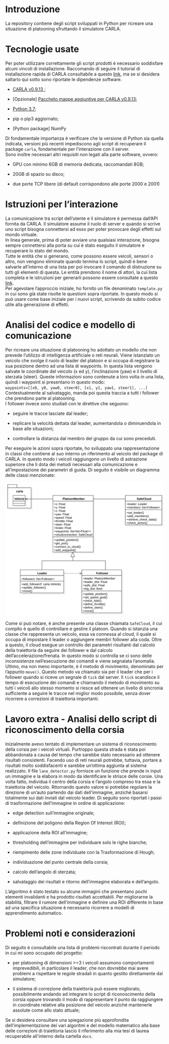 # Introduzione

La repository contiene degli script sviluppati in Python per ricreare una situazione di platooning sfruttando il simulatore CARLA.


# Tecnologie usate

Per poter utilizzare correttamente gli script prodotti è necessario
soddisfare alcuni vincoli di installazione. Raccomando di seguire il
tutorial di installazione rapida di CARLA consultabile a questo
[link](https://carla.readthedocs.io/en/latest/start_quickstart/), ma se
si desidera saltarlo qui sotto sono riportate le dipendenze software.

  - [CARLA v0.9.13 ](https://github.com/carla-simulator/carla/releases);

  - <span>\[Opzionale\]</span> [Paccheto mappe aggiuntive per CARLA
    v0.9.13](https://github.com/carla-simulator/carla/releases);

  - [Python 3.7](https://www.python.org/downloads/);

  - pip o pip3 aggiornato;

  - <span>\[Python package\]</span> NumPy

Di fondamentale importanza è verificare che la versione di Python sia
quella indicata, versioni più recenti impediscono agli script di
recuperare il package `carla`, fondamentale per l’interazione con il
server.  
Sono inoltre necessari altri requisiti non legati alla parte software,
ovvero:

  - GPU con minimo 6GB di memoria dedicata, raccomandati 8GB;

  - 20GB di spazio su disco;

  - due porte TCP libere (di default corrispondono alle porte 2000 e
    2001)

# Istruzioni per l’interazione

La comunicazione tra script dell’utente e il simulatore è permessa
dall’API fornita da CARLA. Il simulatore assume il ruolo di server e
quando si scrive uno script bisogna connettersi ad esso per poter
provocare degli effetti sul mondo virtuale.  
In linea generale, prima di poter avviare una qualsiasi interazione,
bisogna sempre connettersi alla porta su cui è stato eseguito il
simulatore e recuperare lo stato del mondo.  
Tutte le entità che si generano, come possono essere veicoli, sensori o
altro, non vengono eliminate quando termina lo script, quindi è bene
salvarle all’interno di una lista per poi invocare il comando di
distruzione su tutti gli elementi di questa. Le entità prendono il nome
di attori, la cui lista completa e le istruzioni per generarli possono
essere consultate a questo
[link](https://carla.readthedocs.io/en/latest/core_actors/).  
Per agevolare l’approccio iniziale, ho fornito un file denominato
`template.py` in cui sono già state risolte le questioni sopra
riportate. In questo modo si può usare come base iniziale per i nuovi
script, scrivendo da subito codice utile alla generazione di effetti.

# Analisi del codice e modello di comunicazione

Per ricreare una situazione di platooning ho adottato un modello che non
prevede l’utilizzo di intelligenza artificiale o reti neurali. Viene
istanziato un veicolo che svolge il ruolo di leader del platoon e si
occupa di registrare la sua posizione dentro ad una lista di waypoints.
In questa lista vengono salvate le coordinate del veicolo (x ed y),
l’inclinazione (yaw) e il livello di sterzata (steer). Queste
informazioni sono contenute a loro volta in una lista, quindi i waypoint
si presentano in questo modo:  
`waypoints=[[x0, y0, yaw0, steer0], [x1, y1, yaw1, steer1], ...]`  
Contestualmente al salvataggio, manda poi questa traccia a tutti i
follower che prendono parte al platooning.  
I follower invece sono studiati con le direttive che seguono:

  - seguire le tracce lasciate dal leader;

  - replicare la velocità dettata dal leader, aumentandola o
    diminuendola in base alle situazioni;

  - controllare la distanza dal membro del gruppo da cui sono preceduti.

Per eseguire le azioni sopra riportate, ho sviluppato una
rappresentazione in classi che contiene al suo interno un riferimento al
veicolo del package di CARLA. In questo modo i veicoli raggiungono un
livello di astrazione superiore che li dota dei metodi necessari alla
comunicazione e all’impostazione dei parametri di guida. Di seguito
è visibile un diagramma delle classi menzionate:

<img src="docs/imgs/class_diag.svg" alt="Diagramma delle classi">

  
Come si può notare, è anche presente una classe chiamata `SafeCloud`, il
cui compito è quello di controllare e gestire il platoon. Quando si
istanzia una classe che rappresenta un veicolo, essa va connessa al
cloud, il quale si occupa di impostare il leader o aggiungere membri
follower alla coda. Oltre a questo, il cloud esegue un controllo dei
parametri risultanti dal calcolo della traiettoria da seguire dei
follower e dal calcolo dell’accelerazione/frenata. In questo modo si
controlla se ci sono delle inconsistenze nell’esecuzione dei comandi e
viene segnalata l’anomalia.  
Ultimo, ma non meno importante, è il metodo di movimento, denominato per
l’appunto `move()`. Questo metodo va chiamato sia per il leader che per
i follower quando si riceve un segnale di `tick` dal server. Il `tick`
scandisce il tempo di esecuzione dei comandi e chiamando il metodo di
movimento su tutti i veicoli allo stesso momento si riesce ad ottenere
un livello di sincronia sufficiente a seguire le tracce nel miglior modo
possibile, senza dover ricorrere a correzioni di traiettoria importanti.

# Lavoro extra - Analisi dello script di riconoscimento della corsia

Inizialmente avevo tentato di implementare un sistema di riconoscimento
della corsia per i veicoli virtuali. Purtroppo questa strada è stata poi
abbandonata a causa del tempo che sarebbe stato necessario ad ottenere
risultati consistenti. Facendo uso di reti neurali potrebbe, tuttavia,
portare a risultati molto soddisfacenti e sarebbe un’ottima aggiunta al
sistema realizzato. Il file `lane_detector.py` fornisce un funzione che
prende in input un immagine e la elabora in modo da identificare le
strisce delle corsie. Una volta fatto, individua il centro della corsia
e l’angolo compreso tra essa e la traiettoria del veicolo. Ritornando
questo valore si potrebbe regolare la direzione di un’auto partendo dai
dati dell’immagine, anziché basarsi totalmente sui dati inviati dal
veicolo leader. Di seguito sono riportati i passi di trasformazione
dell’immagine in ordine di applicazione:

  - edge detection sull’immagine originale;

  - definizione del poligono della Region Of Interest (ROI);

  - applicazione della ROI all’immagine;

  - thresholding dell’immagine per individuare solo le righe bianche;

  - riempimento delle zone individuate con la Trasformazione di Hough;

  - individuazione del punto centrale della corsia;

  - calcolo dell’angolo di sterzata;

  - salvataggio dei risultati e ritorno dell’immagine elaborata e
    dell’angolo.

L’algoritmo è stato testato su alcune immagini che presentano pochi
elementi invalidanti e ha prodotto risultati accettabili. Per
migliorarne la stabilità, filtrare il rumore dell’immagine e definire
una ROI differente in base ad una specifica situazione è necessario
ricorrere a modelli di apprendimento automatico.

# Problemi noti e considerazioni

Di seguito è consultabile una lista di problemi riscontrati durante il
periodo in cui mi sono occupato del progetto:

  - per platooning di dimensioni >=3 i veicoli assumono
    comportamenti imprevedibili, in particolare il leader, che non
    dovrebbe mai avere problemi a rispettare le regole stradali in
    quanto gestito direttamente dal simulatore;

  - il sistema di correzione della traiettoria può essere migliorato,
    possibilmente andando ad integrare lo script di riconoscimento della
    corsia oppure trovando il modo di rappresentare il punto da
    raggiungere in coordinate relative alla posizione del veicolo
    anziché mantenerle assolute come allo stato attuale;

Se si desidera consultare una spiegazione più approfondita
dell’implementazione dei vari algoritmi e del modello matematico alla
base delle correzioni di traiettoria lascio il riferimento alla mia tesi
di laurea recuperabile all'interno della cartella `docs`.
